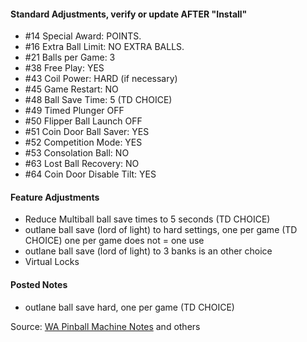 #### Standard Adjustments, verify or update AFTER "Install"
-   #14 Special Award: POINTS.
-   #16 Extra Ball Limit: NO EXTRA BALLS.
-   #21 Balls per Game: 3
-   #38 Free Play: YES
-   #43 Coil Power: HARD (if necessary)
-   #45 Game Restart: NO 
-   #48 Ball Save Time: 5 (TD CHOICE)
-   #49 Timed Plunger OFF
-   #50 Flipper Ball Launch OFF
-   #51 Coin Door Ball Saver: YES
-   #52 Competition Mode: YES
-   #53 Consolation Ball: NO
-   #63 Lost Ball Recovery: NO
-   #64 Coin Door Disable Tilt: YES
#### Feature Adjustments
-   Reduce Multiball ball save times to 5 seconds (TD CHOICE)
-   outlane ball save (lord of light) to hard settings, one per game (TD CHOICE) one per game does not = one use
-   outlane ball save (lord of light) to 3 banks is an other choice
-   Virtual Locks
#### Posted Notes
-   outlane ball save hard, one per game (TD CHOICE)

Source: [WA Pinball Machine Notes](http://wapinball.net/setups/) and others
